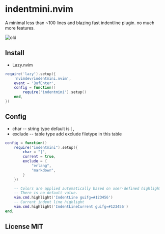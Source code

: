 # indentmini.nvim
A minimal less than ~100 lines and blazing fast indentline plugin. no much more features.

![old](https://github.com/nvimdev/indentmini.nvim/assets/41671631/d836db79-4c41-45bc-99cb-d9f807dfe9af)

## Install

- Lazy.nvim

```lua
require('lazy').setup({
    'nvimdev/indentmini.nvim',
    event = 'BufEnter',
    config = function()
        require('indentmini').setup()
    end,
})
```

## Config

- char     -- string type default is  `│`,
- exclude  -- table  type add exclude filetype in this table

```lua
config = function()
    require("indentmini").setup({
        char = "|",
        current = true,
        exclude = {
            "erlang",
            "markdown",
        }
    })

    -- Colors are applied automatically based on user-defined highlight groups.
    -- There is no default value.
    vim.cmd.highlight('IndentLine guifg=#123456')
    -- Current indent line highlight
    vim.cmd.highlight('IndentLineCurrent guifg=#123456')
end,
```


## License MIT

